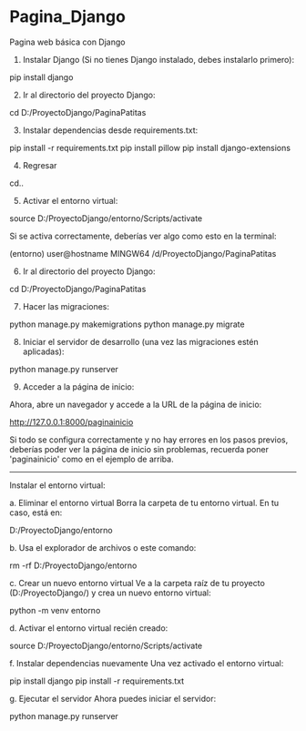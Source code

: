 # Pagina_Django
Pagina web básica con Django

1. Instalar Django (Si no tienes Django instalado, debes instalarlo primero):

pip install django

2. Ir al directorio del proyecto Django:

cd D:/ProyectoDjango/PaginaPatitas

3. Instalar dependencias desde requirements.txt:

pip install -r requirements.txt
pip install pillow
pip install django-extensions

4. Regresar

cd..

5. Activar el entorno virtual:

source D:/ProyectoDjango/entorno/Scripts/activate

Si se activa correctamente, deberías ver algo como esto en la terminal:

(entorno) user@hostname MINGW64 /d/ProyectoDjango/PaginaPatitas

6. Ir al directorio del proyecto Django:

cd D:/ProyectoDjango/PaginaPatitas

7. Hacer las migraciones:

python manage.py makemigrations
python manage.py migrate

8. Iniciar el servidor de desarrollo (una vez las migraciones estén aplicadas):

python manage.py runserver

9. Acceder a la página de inicio:
   
Ahora, abre un navegador y accede a la URL de la página de inicio:

http://127.0.0.1:8000/paginainicio

Si todo se configura correctamente y no hay errores en los pasos previos, deberías poder ver la página de inicio sin problemas, recuerda poner 'paginainicio' como en el ejemplo de arriba.

---------------------
Instalar el entorno virtual:

a. Eliminar el entorno virtual
Borra la carpeta de tu entorno virtual. En tu caso, está en:

D:/ProyectoDjango/entorno

b. Usa el explorador de archivos o este comando:

rm -rf D:/ProyectoDjango/entorno

c. Crear un nuevo entorno virtual
Ve a la carpeta raíz de tu proyecto (D:/ProyectoDjango/) y crea un nuevo entorno virtual:

python -m venv entorno

d. Activar el entorno virtual recién creado:

source D:/ProyectoDjango/entorno/Scripts/activate

f. Instalar dependencias nuevamente Una vez activado el entorno virtual:

pip install django
pip install -r requirements.txt

g. Ejecutar el servidor Ahora puedes iniciar el servidor:

python manage.py runserver



